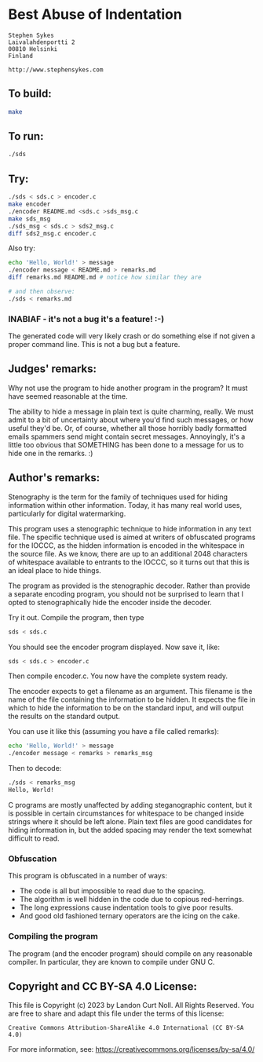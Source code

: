 # Best Abuse of Indentation

    Stephen Sykes
    Laivalahdenportti 2
    00810 Helsinki
    Finland

    http://www.stephensykes.com

## To build:

```sh
make
```

## To run:

```sh
./sds
```

## Try:

```sh
./sds < sds.c > encoder.c
make encoder
./encoder README.md <sds.c >sds_msg.c
make sds_msg
./sds_msg < sds.c > sds2_msg.c
diff sds2_msg.c encoder.c
```

Also try:

```sh
echo 'Hello, World!' > message
./encoder message < README.md > remarks.md
diff remarks.md README.md # notice how similar they are

# and then observe:
./sds < remarks.md
```

### INABIAF - it's not a bug it's a feature! :-)

The generated code will very likely crash or do something else if not given a
proper command line. This is not a bug but a feature.

## Judges' remarks:

Why not use the program to hide another program in the program? It
must have seemed reasonable at the time.

The ability to hide a message in plain text is quite charming, really.
We must admit to a bit of uncertainty about where you'd find such
messages, or how useful they'd be.  Or, of course, whether all those
horribly badly formatted emails spammers send might contain secret
messages.  Annoyingly, it's a little too obvious that SOMETHING has
been done to a message for us to hide one in the remarks.  :)

## Author's remarks:

Stenography is the term for the family of techniques used for
hiding information within other information.  Today, it has many real
world uses, particularly for digital watermarking.

This program uses a stenographic technique to hide information in
any text file.  The specific technique used is aimed at writers of
obfuscated programs for the IOCCC, as the hidden information is
encoded in the whitespace in the source file.  As we know, there are
up to an additional 2048 characters of whitespace available to
entrants to the IOCCC, so it turns out that this is an ideal place to
hide things.

The program as provided is the stenographic decoder.  Rather than
provide a separate encoding program, you should not be surprised to
learn that I opted to stenographically hide the encoder inside the
decoder.

Try it out.  Compile the program, then type

```sh
sds < sds.c
```

You should see the encoder program displayed.  Now save it, like:

```sh
sds < sds.c > encoder.c
```

Then compile encoder.c.  You now have the complete system ready.

The encoder expects to get a filename as an argument.  This filename
is the name of the file containing the information to be hidden.  It
expects the file in which to hide the information to be on the
standard input, and will output the results on the standard output.

You can use it like this (assuming you have a file called remarks):

```sh
echo 'Hello, World!' > message
./encoder message < remarks > remarks_msg
```

Then to decode:

```sh
./sds < remarks_msg
Hello, World!
```

C programs are mostly unaffected by adding steganographic content,
but it is possible in certain circumstances for whitespace to be
changed inside strings where it should be left alone.  Plain text
files are good candidates for hiding information in, but the added
spacing may render the text somewhat difficult to read.

### Obfuscation

This program is obfuscated in a number of ways:

* The code is all but impossible to read due to the spacing.
* The algorithm is well hidden in the code due to copious red-herrings.
* The long expressions cause indentation tools to give poor results.
* And good old fashioned ternary operators are the icing on the cake.

### Compiling the program

The program (and the encoder program) should compile on any
reasonable compiler.  In particular, they are known to compile under
GNU C.

## Copyright and CC BY-SA 4.0 License:

This file is Copyright (c) 2023 by Landon Curt Noll.  All Rights Reserved.
You are free to share and adapt this file under the terms of this license:

    Creative Commons Attribution-ShareAlike 4.0 International (CC BY-SA 4.0)

For more information, see: https://creativecommons.org/licenses/by-sa/4.0/
